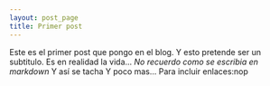```yaml
---
layout: post_page
title: Primer post
---
```


Este es el primer post que pongo en el blog. Y esto pretende ser un subtitulo. Es en realidad la vida... *No recuerdo como se escribia en markdown*
Y así se tacha
Y poco mas...
Para incluir enlaces:nop